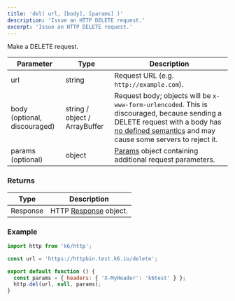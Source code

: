 ```yaml
---
title: 'del( url, [body], [params] )'
description: 'Issue an HTTP DELETE request.'
excerpt: 'Issue an HTTP DELETE request.'
---
```


Make a DELETE request.

| Parameter                    | Type            | Description                                                                                                                                                                                                                                     |
| ---------------------------- | --------------- | -----------------------------------------------------------------------------------------                                                                                                                                                       |
| url                          | string          | Request URL (e.g. `http://example.com`).                                                                                                                                                                                                        |
| body (optional, discouraged) | string / object / ArrayBuffer | Request body; objects will be `x-www-form-urlencoded`. This is discouraged, because sending a DELETE request with a body has [no defined semantics](https://tools.ietf.org/html/rfc7231#section-4.3.5) and may cause some servers to reject it. |
| params (optional)            | object          | [Params](/javascript-api/k6-http/params) object containing additional request parameters.                                                                                                                                                       |

### Returns

| Type     | Description                                               |
| -------- | --------------------------------------------------------- |
| Response | HTTP [Response](/javascript-api/k6-http/response) object. |

### Example

<CodeGroup labels={[], lineNumbers=[true]}>

```javascript
import http from 'k6/http';

const url = 'https://httpbin.test.k6.io/delete';

export default function () {
  const params = { headers: { 'X-MyHeader': 'k6test' } };
  http.del(url, null, params);
}
```

</CodeGroup>
